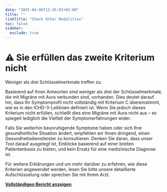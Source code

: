 ```yaml
---
date: "2025-04-06T12:45:02+02:00"
title: ""
linkTitle: "Check Other Modalities"
toc: false
sidebar:
  exclude: true
---
```



# ⚠️ Sie erfüllen das zweite Kriterium nicht

Weniger als drei Schlüsselmerkmale treffen zu.

Basierend auf Ihren Antworten sind weniger als drei der Schlüsselmerkmale, die mit Migräne mit Aura verbunden sind, vorhanden. Dies deutet darauf hin, dass Ihr Symptomprofil nicht vollständig mit Kriterium C übereinstimmt, wie es in den ICHD-3-Leitlinien definiert ist. Wenn Sie jedoch dieses Kriterium nicht erfüllen, schließt dies eine Migräne mit Aura nicht aus – es spiegelt lediglich die Vielfalt der Symptomerfahrungen wider.

Falls Sie weiterhin beunruhigende Symptome haben oder sich Ihre gesundheitliche Situation ändert, empfehlen wir Ihnen dringend, einen Gesundheitsdienstleister zu konsultieren. Denken Sie daran, dass unser Tool darauf ausgelegt ist, Einblicke basierend auf einer breiten Patientenbasis zu bieten, und kein Ersatz für eine medizinische Diagnose ist.

Für weitere Erklärungen und um mehr darüber zu erfahren, wie diese Kriterien angewendet werden, lesen Sie bitte unsere detaillierte Aufschlüsselung oder sprechen Sie mit Ihrem Arzt.


[**Vollständigen Bericht anzeigen**](/aura-symptom-check/symptom-check-summary-n/)
